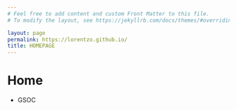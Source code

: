 ```yaml
---
# Feel free to add content and custom Front Matter to this file.
# To modify the layout, see https://jekyllrb.com/docs/themes/#overriding-theme-defaults

layout: page
permalink: https://lorentzo.github.io/
title: HOMEPAGE
---
```


# Home

* GSOC
